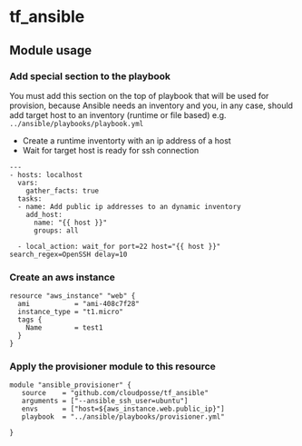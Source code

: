# tf_ansible

## Module usage

### Add special section to the playbook
You must add this section on the top of playbook that will be used for provision,
because Ansible needs an inventory and you, in any case, should add target host to an inventory (runtime or file based)
e.g. `../ansible/playbooks/playbook.yml`
* Create a runtime inventorty with an ip address of a host
* Wait for target host is ready for ssh connection

```
---
- hosts: localhost
  vars:
    gather_facts: true
  tasks:
  - name: Add public ip addresses to an dynamic inventory
    add_host:
      name: "{{ host }}"
      groups: all

  - local_action: wait_for port=22 host="{{ host }}" search_regex=OpenSSH delay=10
```

### Create an aws instance
```
resource "aws_instance" "web" {
  ami           = "ami-408c7f28"
  instance_type = "t1.micro"
  tags {
    Name        = test1
  }
}
```

### Apply the provisioner module to this resource
```
module "ansible_provisioner" {
   source    = "github.com/cloudposse/tf_ansible"
   arguments = ["--ansible_ssh_user=ubuntu"]
   envs      = ["host=${aws_instance.web.public_ip}"]
   playbook  = "../ansible/playbooks/provisioner.yml"

}
```

